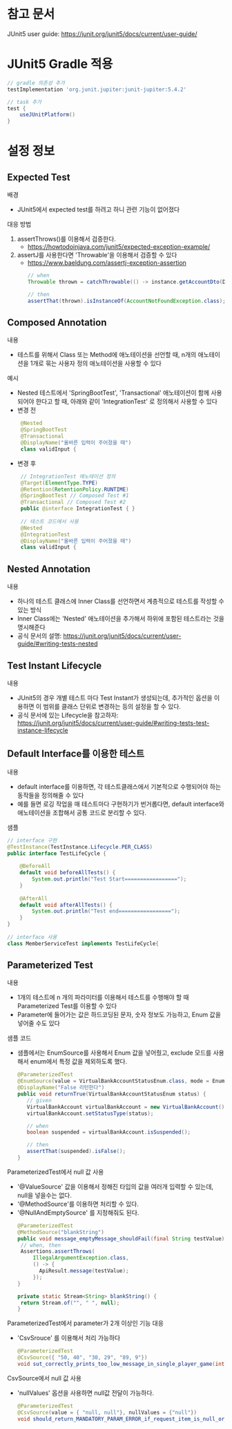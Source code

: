 # 참고 문서
JUnit5 user guide: https://junit.org/junit5/docs/current/user-guide/

# JUnit5 Gradle 적용
```groovy
// gradle 의존성 추가
testImplementation 'org.junit.jupiter:junit-jupiter:5.4.2'

// task 추가
test {
    useJUnitPlatform()
}
```

# 설정 정보
## Expected Test
배경 
- JUnit5에서 expected test를 하려고 하니 관련 기능이 없어졌다

대응 방법
1. assertThrows()를 이용해서 검증한다.
   - https://howtodoinjava.com/junit5/expected-exception-example/
2. assertJ를 사용한다면 'Throwable'을 이용해서 검증할 수 있다
   - https://www.baeldung.com/assertj-exception-assertion
      ```java
      // when
      Throwable thrown = catchThrowable(() -> instance.getAccountDto(DATA_ACCOUNT_NO_NOT_EXISTS));
 
      // then
      assertThat(thrown).isInstanceOf(AccountNotFoundException.class);
      ```

## Composed Annotation
내용
- 테스트를 위해서 Class 또는 Method에 애노테이션을 선언할 때, n개의 애노테이션을 1개로 묶는 사용자 정의 애노테이션을 사용할 수 있다

예시
- Nested 테스트에서 'SpringBootTest', 'Transactional' 애노테이션이 함께 사용되어야 한다고 할 때, 아래와 같이 'IntegrationTest' 로 정의해서 사용할 수 있다
- 변경 전
   ```java
    @Nested
    @SpringBootTest
    @Transactional
    @DisplayName("올바른 입력이 주어졌을 때")
    class validInput {
   ```
- 변경 후
   ```java
    // IntegrationTest 애노테이션 정의
    @Target(ElementType.TYPE)
    @Retention(RetentionPolicy.RUNTIME)
    @SpringBootTest // Composed Test #1
    @Transactional // Composed Test #2
    public @interface IntegrationTest { }
    
    // 테스트 코드에서 사용
    @Nested
    @IntegrationTest
    @DisplayName("올바른 입력이 주어졌을 때")
    class validInput {
   ```

## Nested Annotation
내용
- 하나의 테스트 클래스에 Inner Class를 선언하면서 계층적으로 테스트를 작성할 수 있는 방식
- Inner Class에는 'Nested' 애노테이션을 추가해서 하위에 포함된 테스트라는 것을 명시해준다
- 공식 문서의 설명: https://junit.org/junit5/docs/current/user-guide/#writing-tests-nested

## Test Instant Lifecycle
내용
- JUnit5의 경우 개별 테스트 마다 Test Instant가 생성되는데, 추가적인 옵션을 이용하면 이 범위를 클래스 단위로 변경하는 등의 설정을 할 수 있다. 
- 공식 문서에 있는 Lifecycle을 참고하자: https://junit.org/junit5/docs/current/user-guide/#writing-tests-test-instance-lifecycle

## Default Interface를 이용한 테스트
내용
- default interface를 이용하면, 각 테스트클래스에서 기본적으로 수행되어야 하는 동작들을 정의해줄 수 있다
- 예를 들면 로깅 작업을 매 테스트마다 구현하기가 번거롭다면, default interface와 애노테이션을 조합해서 공통 코드로 분리할 수 있다. 

샘플
```java
// interface 구현
@TestInstance(TestInstance.Lifecycle.PER_CLASS)
public interface TestLifeCycle {
 
    @BeforeAll
    default void beforeAllTests() {
        System.out.println("Test Start=================");
    }
 
    @AfterAll
    default void afterAllTests() {
        System.out.println("Test end=================");
    }
}
 
// interface 사용
class MemberServiceTest implements TestLifeCycle{
```

## Parameterized Test
내용
- 1개의 테스트에 n 개의 파라미터를 이용해서 테스트를 수행해야 할 때 Parameterized Test를 이용할 수 있다
- Parameter에 들어가는 값은 하드코딩된 문자, 숫자 정보도 가능하고, Enum 값을 넣어줄 수도 있다

샘플 코드
- 샘플에서는 EnumSource를 사용해서 Enum 값을 넣어줬고, exclude 모드를 사용해서 enum에서 특정 값을 제외하도록 했다. 
   ```java
  @ParameterizedTest
  @EnumSource(value = VirtualBankAccountStatusEnum.class, mode = EnumSource.Mode.EXCLUDE, names = { "SUSPENDED" })
  @DisplayName("False 리턴한다")
  public void returnTrue(VirtualBankAccountStatusEnum status) {
      // given
      VirtualBankAccount virtualBankAccount = new VirtualBankAccount();
      virtualBankAccount.setStatusType(status);
  
      // when
      boolean suspended = virtualBankAccount.isSuspended();
  
      // then
      assertThat(suspended).isFalse();
  }
   ```

ParameterizedTest에서 null 값 사용
- '@ValueSource' 값을 이용해서 정해진 타입의 값을 여러개 입력할 수 있는데, null을 넣을수는 없다. 
- '@MethodSource'를 이용하면 처리할 수 있다. 
- '@NullAndEmptySource' 를 지정해줘도 된다.  
   ```java
  @ParameterizedTest
  @MethodSource("blankString")
  public void message_emptyMessage_shouldFail(final String testValue) {
    // when, then
    Assertions.assertThrows(
        IllegalArgumentException.class,
        () -> {
          ApiResult.message(testValue);
        });
  }
  
  private static Stream<String> blankString() {
    return Stream.of("", " ", null);
  }
   ```

ParameterizedTest에서 parameter가 2개 이상인 기능 대응
- 'CsvSrouce' 를 이용해서 처리 가능하다
   ```java
  @ParameterizedTest
  @CsvSource({ "50, 40", "30, 29", "89, 9"})
  void sut_correctly_prints_too_low_message_in_single_player_game(int answer, int guess) {
   ```

CsvSource에서 null 값 사용
- 'nullValues' 옵션을 사용하면 null값 전달이 가능하다. 
   ```java
   @ParameterizedTest
   @CsvSource(value = { "null, null"}, nullValues = {"null"})
   void should_return_MANDATORY_PARAM_ERROR_if_request_item_is_null_or_empty(String certId, String userId) {
   ```
